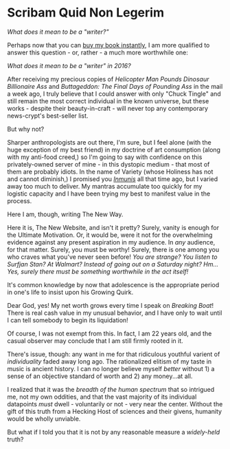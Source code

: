 # Scribam Quid Non Legerim
*What does it mean to be a "writer?"* 

Perhaps now that you can [buy my book instantly](http://bit.ly/Feebles), I am more qualified to answer this question - or, rather - a much more worthwhile one:

*What does it mean to be a "writer" in 2016?*

After receiving my precious copies of *Helicopter Man Pounds Dinosaur Billionaire Ass* and *Buttageddon: The Final Days of Pounding Ass* in the mail a week ago, I truly believe that I could answer with only "Chuck Tingle" and still remain the most correct individual in the known universe, but these works - despite their beauty-in-craft - will never top any contemporary news-crypt's best-seller list.

But why not?

Sharper anthropologists are out there, I'm sure, but I feel alone (with the huge exception of my best friend) in my doctrine of art consumption (along with my anti-food creed,) so I'm going to say with confidence on this privately-owned server of mine - in this dystopic medium - that most of them are probably idiots.
In the name of Variety (whose Holiness has not and cannot diminish,) I promised you [*Inmunis*](http://inmunis.co.uk) all that time ago, but I varied away too much to deliver. My mantras accumulate too quickly for my logistic capacity and I have been trying my best to manifest value in the process.

Here I am, though, writing The New Way.

Here it is, The New Website, and isn't it pretty? Surely, vanity is enough for the Ultimate Motivation.
Or, it would be, were it not for the overwhelming evidence against any present aspiration in my audience. In *any* audience, for that matter.
Surely, you must be worthy! Surely, there is one among you who craves what you've never seen before!
*You are strange? You listen to Surfjan Stan? At Walmart? Instead of going out on a Saturday night? Hm... Yes, surely there must be something worthwhile in the act itself!* 

It's common knowledge by now that adolescence is the appropriate period in one's life to insist upon his Growing Quirk.

Dear God, yes! My net worth grows every time I speak on *Breaking Boat*! There is real cash value in my unusual behavior, and I have only to wait until I can tell somebody to begin its liquidation!

Of course, I was not exempt from this. In fact, I am 22 years old, and the casual observer may conclude that I am still firmly rooted in it.

There's issue, though: any want in me for that ridiculous youthful varient of *individuality* faded away long ago. The rationalized elitism of my taste in music 
is ancient history. I can no longer believe myself *better* without 1) a sense of an objective standard of worth and 2) any money...at all.

I realized that it was the *breadth of the human spectrum* that so intrigued me, not my own oddities, and that the vast majority of its individual datapoints *must* dwell - voluntarily or not - very near the center. Without the gift of this truth from a Hecking Host of sciences and their givens, humanity would be wholly unviable.

But what if I told you that it is not by any reasonable measure a *widely-held* truth?

